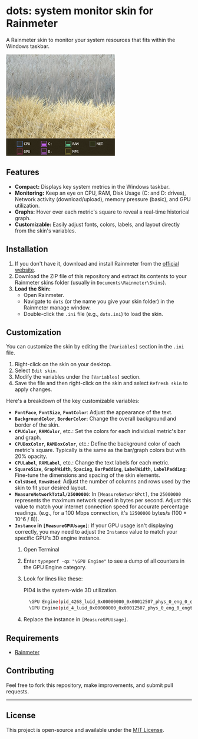 # dots: system monitor skin for Rainmeter

A Rainmeter skin to monitor your system resources that fits within the Windows taskbar.

![Example of Dots in the Windows taskbar.](example.png "Dots in the Windows taskbar")

## Features

* **Compact:** Displays key system metrics in the Windows taskbar.
* **Monitoring:** Keep an eye on CPU, RAM, Disk Usage (C: and D: drives), Network activity (download/upload), memory pressure (basic), and GPU utilization.
* **Graphs:** Hover over each metric's square to reveal a real-time historical graph.
* **Customizable:** Easily adjust fonts, colors, labels, and layout directly from the skin's variables.



## Installation

1.  If you don't have it, download and install Rainmeter from the [official website](https://www.rainmeter.net/).
2.  Download the ZIP file of this repository and extract its contents to your Rainmeter skins folder (usually in `Documents\Rainmeter\Skins`).
3.  **Load the Skin:**
    * Open Rainmeter.
    * Navigate to `dots` (or the name you give your skin folder) in the Rainmeter manage window.
    * Double-click the `.ini` file (e.g., `dots.ini`) to load the skin.



## Customization

You can customize the skin by editing the `[Variables]` section in the `.ini` file.

1.  Right-click on the skin on your desktop.
2.  Select `Edit skin`.
3.  Modify the variables under the `[Variables]` section.
4.  Save the file and then right-click on the skin and select `Refresh skin` to apply changes.

Here's a breakdown of the key customizable variables:

* **`FontFace`**, **`FontSize`**, **`FontColor`**: Adjust the appearance of the text.
* **`BackgroundColor`**, **`BorderColor`**: Change the overall background and border of the skin.
* **`CPUColor`**, **`RAMColor`**, etc.: Set the colors for each individual metric's bar and graph.
* **`CPUBoxColor`**, **`RAMBoxColor`**, etc.: Define the background color of each metric's square. Typically is the same as the bar/graph colors but with 20% opacity.
* **`CPULabel`**, **`RAMLabel`**, etc.: Change the text labels for each metric.
* **`SquareSize`**, **`GraphWidth`**, **`Spacing`**, **`BarPadding`**, **`LabelWidth`**, **`LabelPadding`**: Fine-tune the dimensions and spacing of the skin elements.
* **`ColsUsed`**, **`RowsUsed`**: Adjust the number of columns and rows used by the skin to fit your desired layout.
* **`MeasureNetworkTotal/25000000`**: In `[MeasureNetworkPct]`, the `25000000` represents the maximum network speed in bytes per second. Adjust this value to match your internet connection speed for accurate percentage readings. (e.g., for a 100 Mbps connection, it's `12500000` bytes/s (100 * 10^6 / 8)).
* **`Instance` in `[MeasureGPUUsage]`**: If your GPU usage isn't displaying correctly, you may need to adjust the `Instance` value to match your specific GPU's 3D engine instance.
  1. Open Terminal
  2. Enter `typeperf -qx "\GPU Engine"` to see a dump of all counters in the GPU Engine category.
  3. Look for lines like these:
 
      PID4 is the system-wide 3D utilization.
      ```bash
        \GPU Engine(pid_4268_luid_0x00000000_0x00012507_phys_0_eng_0_engtype_3D)\Utilization Percentage
        \GPU Engine(pid_4_luid_0x00000000_0x00012507_phys_0_eng_0_engtype_3D)\Utilization Percentage
      ```
  4. Replace the instance in `[MeasureGPUUsage]`.



## Requirements

* [Rainmeter](https://www.rainmeter.net/)


## Contributing

Feel free to fork this repository, make improvements, and submit pull requests.

---

## License

This project is open-source and available under the [MIT License](LICENSE).
